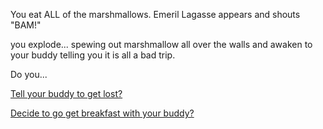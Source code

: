 You eat ALL of the marshmallows. Emeril Lagasse appears and shouts "BAM!"

you explode... spewing out marshmallow all over the walls and awaken to your buddy telling you it is all a bad trip.  

Do you...

[Tell your buddy to get lost?](get-lost/get-lost.md)

[Decide to go get breakfast with your buddy?](get-breakfast/get-breakfast.md)
